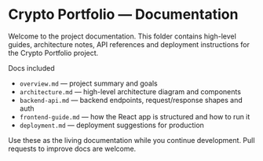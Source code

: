 # Crypto Portfolio — Documentation

Welcome to the project documentation. This folder contains high-level guides, architecture notes, API references and deployment instructions for the Crypto Portfolio project.

Docs included
- `overview.md` — project summary and goals
- `architecture.md` — high-level architecture diagram and components
- `backend-api.md` — backend endpoints, request/response shapes and auth
- `frontend-guide.md` — how the React app is structured and how to run it
- `deployment.md` — deployment suggestions for production

Use these as the living documentation while you continue development. Pull requests to improve docs are welcome.
